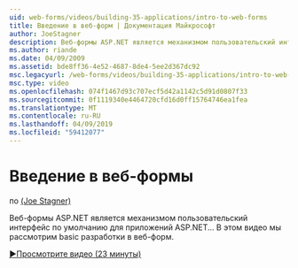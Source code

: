 ```yaml
---
uid: web-forms/videos/building-35-applications/intro-to-web-forms
title: Введение в веб-форм | Документация Майкрософт
author: JoeStagner
description: Веб-формы ASP.NET является механизмом пользовательский интерфейс по умолчанию для приложений ASP.NET... В этом видео мы рассмотрим basic разработки в веб-форм.
ms.author: riande
ms.date: 04/09/2009
ms.assetid: bde8ff36-4e52-4687-8de4-5ee2d367dc92
msc.legacyurl: /web-forms/videos/building-35-applications/intro-to-web-forms
msc.type: video
ms.openlocfilehash: 074f1467d93c707ecf5d42a1142c5d91d0807f33
ms.sourcegitcommit: 0f1119340e4464720cfd16d0ff15764746ea1fea
ms.translationtype: MT
ms.contentlocale: ru-RU
ms.lasthandoff: 04/09/2019
ms.locfileid: "59412077"
---
```

# <a name="intro-to-web-forms"></a>Введение в веб-формы

по [(Joe Stagner)](https://github.com/JoeStagner)

Веб-формы ASP.NET является механизмом пользовательский интерфейс по умолчанию для приложений ASP.NET... В этом видео мы рассмотрим basic разработки в веб-форм.

[&#9654;Просмотрите видео (23 минуты)](https://channel9.msdn.com/Blogs/ASP-NET-Site-Videos/intro-to-web-forms)
